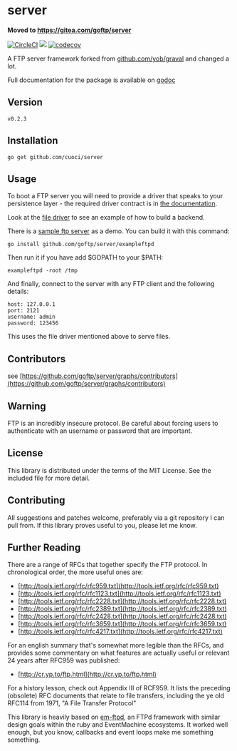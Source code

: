 # server

**Moved to https://gitea.com/goftp/server**

[![CircleCI](https://circleci.com/gh/goftp/server.svg?style=shield)](https://circleci.com/gh/goftp/server)
[![](https://goreportcard.com/badge/github.com/goftp/server)](https://goreportcard.com/report/github.com/goftp/server)
[![codecov](https://codecov.io/gh/goftp/server/branch/master/graph/badge.svg)](https://codecov.io/gh/goftp/server)

A FTP server framework forked from [github.com/yob/graval](http://github.com/yob/graval) and changed a lot.

Full documentation for the package is available on [godoc](http://godoc.org/github.com/goftp/server)

## Version

    v0.2.3

## Installation

    go get github.com/cuoci/server

## Usage

To boot a FTP server you will need to provide a driver that speaks to
your persistence layer - the required driver contract is in [the
documentation](http://godoc.org/github.com/goftp/server).

Look at the [file driver](https://github.com/goftp/file-driver) to see
an example of how to build a backend.

There is a [sample ftp server](/exampleftpd) as a demo. You can build it with this
command:

    go install github.com/goftp/server/exampleftpd

Then run it if you have add $GOPATH to your $PATH:

    exampleftpd -root /tmp

And finally, connect to the server with any FTP client and the following
details:

    host: 127.0.0.1
    port: 2121
    username: admin
    password: 123456

This uses the file driver mentioned above to serve files.

## Contributors

see [https://github.com/goftp/server/graphs/contributors](https://github.com/goftp/server/graphs/contributors)

## Warning

FTP is an incredibly insecure protocol. Be careful about forcing users to authenticate
with an username or password that are important.

## License

This library is distributed under the terms of the MIT License. See the included file for
more detail.

## Contributing

All suggestions and patches welcome, preferably via a git repository I can pull from.
If this library proves useful to you, please let me know.

## Further Reading

There are a range of RFCs that together specify the FTP protocol. In chronological
order, the more useful ones are:

* [http://tools.ietf.org/rfc/rfc959.txt](http://tools.ietf.org/rfc/rfc959.txt)
* [http://tools.ietf.org/rfc/rfc1123.txt](http://tools.ietf.org/rfc/rfc1123.txt)
* [http://tools.ietf.org/rfc/rfc2228.txt](http://tools.ietf.org/rfc/rfc2228.txt)
* [http://tools.ietf.org/rfc/rfc2389.txt](http://tools.ietf.org/rfc/rfc2389.txt)
* [http://tools.ietf.org/rfc/rfc2428.txt](http://tools.ietf.org/rfc/rfc2428.txt)
* [http://tools.ietf.org/rfc/rfc3659.txt](http://tools.ietf.org/rfc/rfc3659.txt)
* [http://tools.ietf.org/rfc/rfc4217.txt](http://tools.ietf.org/rfc/rfc4217.txt)

For an english summary that's somewhat more legible than the RFCs, and provides
some commentary on what features are actually useful or relevant 24 years after
RFC959 was published:

* [http://cr.yp.to/ftp.html](http://cr.yp.to/ftp.html)

For a history lesson, check out Appendix III of RCF959. It lists the preceding
(obsolete) RFC documents that relate to file transfers, including the ye old
RFC114 from 1971, "A File Transfer Protocol"

This library is heavily based on [em-ftpd](https://github.com/yob/em-ftpd), an FTPd
framework with similar design goals within the ruby and EventMachine ecosystems. It
worked well enough, but you know, callbacks and event loops make me something
something.
